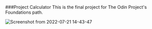###Project Calculator
This is the final project for The Odin Project's Foundations path.


![Screenshot from 2022-07-21 14-43-47](https://user-images.githubusercontent.com/31606901/180302153-c890a8e2-82b6-45f3-b2a6-24d6b9d255b0.png)
